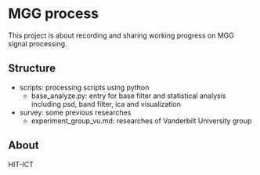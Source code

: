 # MGG process
This project is about recording and sharing working progress on MGG signal processing.

## Structure
- scripts: processing scripts using python
  - base_analyze.py: entry for base filter and statistical analysis including psd, band filter, ica and visualization
- survey: some previous researches
  - experiment_group_vu.md: researches of Vanderbilt University group

## About
HIT-ICT